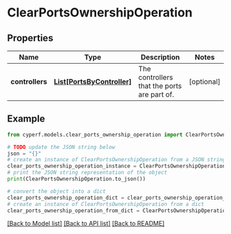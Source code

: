 # ClearPortsOwnershipOperation


## Properties

Name | Type | Description | Notes
------------ | ------------- | ------------- | -------------
**controllers** | [**List[PortsByController]**](PortsByController.md) | The controllers that the ports are part of. | [optional] 

## Example

```python
from cyperf.models.clear_ports_ownership_operation import ClearPortsOwnershipOperation

# TODO update the JSON string below
json = "{}"
# create an instance of ClearPortsOwnershipOperation from a JSON string
clear_ports_ownership_operation_instance = ClearPortsOwnershipOperation.from_json(json)
# print the JSON string representation of the object
print(ClearPortsOwnershipOperation.to_json())

# convert the object into a dict
clear_ports_ownership_operation_dict = clear_ports_ownership_operation_instance.to_dict()
# create an instance of ClearPortsOwnershipOperation from a dict
clear_ports_ownership_operation_from_dict = ClearPortsOwnershipOperation.from_dict(clear_ports_ownership_operation_dict)
```
[[Back to Model list]](../README.md#documentation-for-models) [[Back to API list]](../README.md#documentation-for-api-endpoints) [[Back to README]](../README.md)


